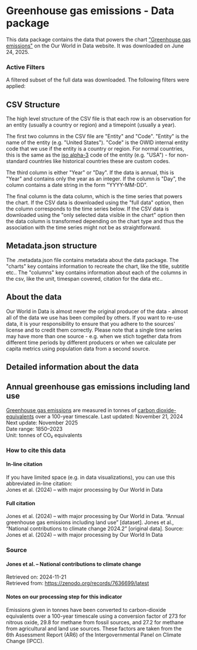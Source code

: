 # Greenhouse gas emissions - Data package

This data package contains the data that powers the chart ["Greenhouse gas emissions"](https://ourworldindata.org/grapher/total-ghg-emissions?v=1&csvType=full&useColumnShortNames=false) on the Our World in Data website. It was downloaded on June 24, 2025.

### Active Filters

A filtered subset of the full data was downloaded. The following filters were applied:

## CSV Structure

The high level structure of the CSV file is that each row is an observation for an entity (usually a country or region) and a timepoint (usually a year).

The first two columns in the CSV file are "Entity" and "Code". "Entity" is the name of the entity (e.g. "United States"). "Code" is the OWID internal entity code that we use if the entity is a country or region. For normal countries, this is the same as the [iso alpha-3](https://en.wikipedia.org/wiki/ISO_3166-1_alpha-3) code of the entity (e.g. "USA") - for non-standard countries like historical countries these are custom codes.

The third column is either "Year" or "Day". If the data is annual, this is "Year" and contains only the year as an integer. If the column is "Day", the column contains a date string in the form "YYYY-MM-DD".

The final column is the data column, which is the time series that powers the chart. If the CSV data is downloaded using the "full data" option, then the column corresponds to the time series below. If the CSV data is downloaded using the "only selected data visible in the chart" option then the data column is transformed depending on the chart type and thus the association with the time series might not be as straightforward.

## Metadata.json structure

The .metadata.json file contains metadata about the data package. The "charts" key contains information to recreate the chart, like the title, subtitle etc.. The "columns" key contains information about each of the columns in the csv, like the unit, timespan covered, citation for the data etc..

## About the data

Our World in Data is almost never the original producer of the data - almost all of the data we use has been compiled by others. If you want to re-use data, it is your responsibility to ensure that you adhere to the sources' license and to credit them correctly. Please note that a single time series may have more than one source - e.g. when we stich together data from different time periods by different producers or when we calculate per capita metrics using population data from a second source.

## Detailed information about the data


## Annual greenhouse gas emissions including land use
[Greenhouse gas emissions](#dod:ghgemissions) are measured in tonnes of [carbon dioxide-equivalents](#dod:carbondioxideequivalents) over a 100-year timescale.
Last updated: November 21, 2024  
Next update: November 2025  
Date range: 1850–2023  
Unit: tonnes of CO₂ equivalents  


### How to cite this data

#### In-line citation
If you have limited space (e.g. in data visualizations), you can use this abbreviated in-line citation:  
Jones et al. (2024) – with major processing by Our World in Data

#### Full citation
Jones et al. (2024) – with major processing by Our World in Data. “Annual greenhouse gas emissions including land use” [dataset]. Jones et al., “National contributions to climate change 2024.2” [original data].
Source: Jones et al. (2024) – with major processing by Our World In Data

### Source

#### Jones et al. – National contributions to climate change
Retrieved on: 2024-11-21  
Retrieved from: https://zenodo.org/records/7636699/latest  

#### Notes on our processing step for this indicator
Emissions given in tonnes have been converted to carbon-dioxide equivalents over a 100-year timescale using a conversion factor of 273 for nitrous oxide, 29.8 for methane from fossil sources, and 27.2 for methane from agricultural and land use sources. These factors are taken from the 6th Assessment Report (AR6) of the Intergovernmental Panel on Climate Change (IPCC).


    